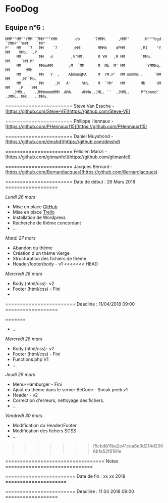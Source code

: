 # FooDog


## Equipe n°6 :
 
    MMP""MM""YMM `7MM"""YMM        db      `7MMM.     ,MMF'      .M"""bgd `7MMF'`YMM'   `MP' 
    P'   MM   `7   MM    `7       ;MM:       MMMb    dPMM       ,MI    "Y   MM    VMb.  ,P   
         MM        MM   d        ,V^MM.      M YM   ,M MM       `MMb.       MM     `MM.M'    
         MM        MMmmMM       ,M  `MM      M  Mb  M' MM         `YMMNq.   MM       MMb     
         MM        MM   Y  ,    AbmmmqMA     M  YM.P'  MM mmmmm .     `MM   MM     ,M'`Mb.   
         MM        MM     ,M   A'     VML    M  `YM'   MM       Mb     dM   MM    ,P   `MM.  
       .JMML.    .JMMmmmmMMM .AMA.   .AMMA..JML. `'  .JMML.     P"Ybmmd"  .JMML..MM:.  .:MMa.

======================= Steve Van Essche -  [https://github.com/Steve-VE](https://github.com/Steve-VE)

======================= Philippe Hennaux -  [https://github.com/PHennaux115](https://github.com/PHennaux115)

======================= Daniel Muyshond -  [https://github.com/dmshd](https://github.com/dmshd)

======================= Félicien Manzi - [https://github.com/gitmanfel](https://github.com/gitmanfel)

======================= Jacques Bernard - [https://github.com/Bernardjacques](https://github.com/Bernardjacques)


======================= Date de début : 26 Mars 2018 ==================


*Lundi 26 mars*
  - Mise en place [GitHub](https://github.com/Steve-VE/team-six)
  - Mise en place [Trello](https://trello.com/b/JnTiSL6a/le-blog-foodog)
  - Installation de Wordpress
  - Recherche de thême concordant
  - ...
  
*Mardi 27 mars*
  - Abandon du thème
  - Création d'un thème vierge
  - Structuration des fichiers de thème
  - Header/footer/body - v1
<<<<<<< HEAD
  
*Mercredi 28 mars*
  - Body (html/css)- v2
  - Footer (html/css) - Fini
  - 
  
  

======================== Deadline : 11/04/2018 09:00 ==================



=======
  - ...
  
*Mercredi 28 mars*
  - Body (html/css)- v2
  - Footer (html/css) - Fini
  - Functions.php V1
  - ...
  
*Jeudi 29 mars*
  - Menu-Hamburger - Fini
  - Ajout du theme dans le server BeCode - Sneak peek v1
  - Header - v2
  - Correction d'erreurs, nettoyage des fichers.
  - ...
  
 *Vendredi 30 mars*
  - Modification du Header/Footer
  - Modification des fichers SCSS
  - ...
  
>>>>>>> f5cbdb11ba2e41cea8e3d214d2006bfa52f6181e


================================== Notes ==============================

======================== Date de fin : xx xx 2018 =====================

======================== Deadline : 11 04 2018 09:00 ==================

    
